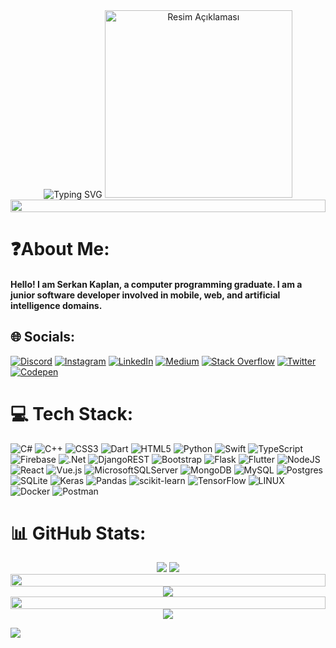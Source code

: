 <div align="center">
  <img src="https://camo.githubusercontent.com/f4bd9587da1719b1e916916886276aa1dc328991095ded008631854a9e85d67b/68747470733a2f2f726561646d652d747970696e672d7376672e64656d6f6c61622e636f6d3f666f6e743d45786f2b322673697a653d3234266475726174696f6e3d343030302670617573653d3130303026636f6c6f723d3435463730302663656e7465723d74727565267643656e7465723d747275652677696474683d353331266c696e65733d437962657253656375726974792b416e616c7973742b2532362532362b50656e7465737465723b416c776179732b6c6561726e696e672b6e65772b7468696e6773" alt="Typing SVG" data-canonical-src="https://readme-typing-svg.demolab.com?font=Exo+2&amp;size=24&amp;duration=4000&amp;pause=1000&amp;color=45F700&amp;center=true&amp;vCenter=true&amp;width=531&amp;lines=Flutter Developer+%26%26+.NET Developer;React Developer" style="max-width: 100%;">
  <img src="https://media.giphy.com/media/v1.Y2lkPTc5MGI3NjExeDd0a2F2MmdjcHFsaWJrYXljZzdvYnFiNnBtNG14bWU1NDBwbnJpdCZlcD12MV9pbnRlcm5hbF9naWZfYnlfaWQmY3Q9Zw/zXmbOaTpbY6mA/giphy.gif" width="300" alt="Resim Açıklaması" />
</div>

  
<img src="https://i.imgur.com/dBaSKWF.gif" height="20" width="100%">

# ❓About Me:

#### Hello! I am Serkan Kaplan, a computer programming graduate. I am a junior software developer involved in mobile, web, and artificial intelligence domains.
## 🌐 Socials:
[![Discord](https://img.shields.io/badge/Discord-%237289DA.svg?logo=discord&logoColor=white)](https://discord.gg/serkanaplan) [![Instagram](https://img.shields.io/badge/Instagram-%23E4405F.svg?logo=Instagram&logoColor=white)](https://instagram.com/serkanaplan) [![LinkedIn](https://img.shields.io/badge/LinkedIn-%230077B5.svg?logo=linkedin&logoColor=white)](https://linkedin.com/in/serkanaplan) [![Medium](https://img.shields.io/badge/Medium-12100E?logo=medium&logoColor=white)](https://medium.com/@serkanaplan) [![Stack Overflow](https://img.shields.io/badge/-Stackoverflow-FE7A16?logo=stack-overflow&logoColor=white)](https://stackoverflow.com/users/serkanaplan) [![Twitter](https://img.shields.io/badge/Twitter-%231DA1F2.svg?logo=Twitter&logoColor=white)](https://twitter.com/serkanaplan) [![Codepen](https://img.shields.io/badge/Codepen-000000?style=for-the-badge&logo=codepen&logoColor=white)](https://codepen.io/serkanaplan) 

# 💻 Tech Stack:
![C#](https://img.shields.io/badge/c%23-%23239120.svg?style=plastic&logo=c-sharp&logoColor=white) ![C++](https://img.shields.io/badge/c++-%2300599C.svg?style=plastic&logo=c%2B%2B&logoColor=white) ![CSS3](https://img.shields.io/badge/css3-%231572B6.svg?style=plastic&logo=css3&logoColor=white) ![Dart](https://img.shields.io/badge/dart-%230175C2.svg?style=plastic&logo=dart&logoColor=white) ![HTML5](https://img.shields.io/badge/html5-%23E34F26.svg?style=plastic&logo=html5&logoColor=white) ![Python](https://img.shields.io/badge/python-3670A0?style=plastic&logo=python&logoColor=ffdd54) ![Swift](https://img.shields.io/badge/swift-F54A2A?style=plastic&logo=swift&logoColor=white) ![TypeScript](https://img.shields.io/badge/typescript-%23007ACC.svg?style=plastic&logo=typescript&logoColor=white) ![Firebase](https://img.shields.io/badge/firebase-%23039BE5.svg?style=plastic&logo=firebase) ![.Net](https://img.shields.io/badge/.NET-5C2D91?style=plastic&logo=.net&logoColor=white) ![DjangoREST](https://img.shields.io/badge/DJANGO-REST-ff1709?style=plastic&logo=django&logoColor=white&color=ff1709&labelColor=gray) ![Bootstrap](https://img.shields.io/badge/bootstrap-%23563D7C.svg?style=plastic&logo=bootstrap&logoColor=white) ![Flask](https://img.shields.io/badge/flask-%23000.svg?style=plastic&logo=flask&logoColor=white) ![Flutter](https://img.shields.io/badge/Flutter-%2302569B.svg?style=plastic&logo=Flutter&logoColor=white) ![NodeJS](https://img.shields.io/badge/node.js-6DA55F?style=plastic&logo=node.js&logoColor=white) ![React](https://img.shields.io/badge/react-%2320232a.svg?style=plastic&logo=react&logoColor=%2361DAFB) ![Vue.js](https://img.shields.io/badge/vuejs-%2335495e.svg?style=plastic&logo=vuedotjs&logoColor=%234FC08D) ![MicrosoftSQLServer](https://img.shields.io/badge/Microsoft%20SQL%20Sever-CC2927?style=plastic&logo=microsoft%20sql%20server&logoColor=white) ![MongoDB](https://img.shields.io/badge/MongoDB-%234ea94b.svg?style=plastic&logo=mongodb&logoColor=white) ![MySQL](https://img.shields.io/badge/mysql-%2300f.svg?style=plastic&logo=mysql&logoColor=white) ![Postgres](https://img.shields.io/badge/postgres-%23316192.svg?style=plastic&logo=postgresql&logoColor=white) ![SQLite](https://img.shields.io/badge/sqlite-%2307405e.svg?style=plastic&logo=sqlite&logoColor=white) ![Keras](https://img.shields.io/badge/Keras-%23D00000.svg?style=plastic&logo=Keras&logoColor=white) ![Pandas](https://img.shields.io/badge/pandas-%23150458.svg?style=plastic&logo=pandas&logoColor=white) ![scikit-learn](https://img.shields.io/badge/scikit--learn-%23F7931E.svg?style=plastic&logo=scikit-learn&logoColor=white) ![TensorFlow](https://img.shields.io/badge/TensorFlow-%23FF6F00.svg?style=plastic&logo=TensorFlow&logoColor=white) ![LINUX](https://img.shields.io/badge/Linux-FCC624?style=plastic&logo=linux&logoColor=black) ![Docker](https://img.shields.io/badge/docker-%230db7ed.svg?style=plastic&logo=docker&logoColor=white) ![Postman](https://img.shields.io/badge/Postman-FF6C37?style=plastic&logo=postman&logoColor=white)
# 📊 GitHub Stats:
<div align="center">
  
![](https://github-readme-stats.vercel.app/api?username=serkanaplan&theme=react&hide_border=true&include_all_commits=true&count_private=true)
![](https://github-readme-streak-stats.herokuapp.com/?user=serkanaplan&theme=react&hide_border=true)
<img src="https://i.imgur.com/dBaSKWF.gif" height="20" width="100%">
![](https://github-readme-stats.vercel.app/api/top-langs/?username=serkanaplan&theme=react&hide_border=true&include_all_commits=true&count_private=true&layout=compact)<br/>
<img src="https://i.imgur.com/dBaSKWF.gif" height="20" width="100%">
![](https://quotes-github-readme.vercel.app/api?type=horizontal&theme=tokyonight)
  </div>

[![](https://visitcount.itsvg.in/api?id=serkanaplan&icon=0&color=0)](https://visitcount.itsvg.in)

<!-- Proudly created with GPRM ( https://gprm.itsvg.in ) -->
